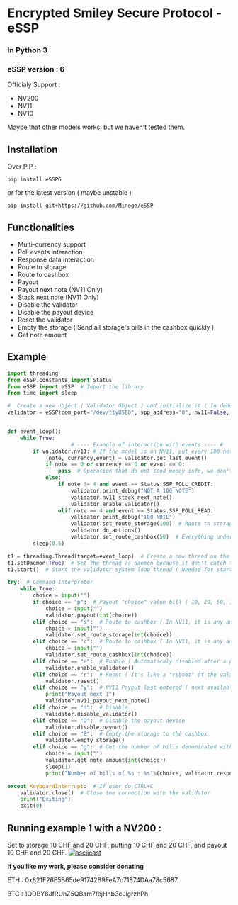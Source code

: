 # Encrypted Smiley Secure Protocol - eSSP
### In Python 3
### eSSP version : 6

Officialy Support : 
* NV200
* NV11
* NV10

Maybe that other models works, but we haven't tested them.
## Installation
Over PIP : 

`pip install eSSP6`

or for the latest version ( maybe unstable )

`pip install git+https://github.com/Minege/eSSP`


## Functionalities

* Multi-currency support
* Poll events interaction
* Response data interaction
* Route to storage
* Route to cashbox
* Payout
* Payout next note (NV11 Only)
* Stack next note (NV11 Only)
* Disable the validator
* Disable the payout device
* Reset the validator
* Empty the storage ( Send all storage's bills in the cashbox quickly )
* Get note amount 

## Example
```python
import threading
from eSSP.constants import Status
from eSSP import eSSP  # Import the library
from time import sleep

#  Create a new object ( Validator Object ) and initialize it ( In debug mode, so it will print debug infos )
validator = eSSP(com_port="/dev/ttyUSB0", spp_address="0", nv11=False, debug=True)


def event_loop():
    while True:
                    # ---- Example of interaction with events ---- #
        if validator.nv11: # If the model is an NV11, put every 100 note in the storage, and others in the stack(cashbox), but that's just for this example
            (note, currency,event) = validator.get_last_event()
            if note == 0 or currency == 0 or event == 0:
                pass  # Operation that do not send money info, we don't do anything with it
            else:
                if note != 4 and event == Status.SSP_POLL_CREDIT:
                    validator.print_debug("NOT A 100 NOTE")
                    validator.nv11_stack_next_note()
                    validator.enable_validator()
                elif note == 4 and event == Status.SSP_POLL_READ:
                    validator.print_debug("100 NOTE")
                    validator.set_route_storage(100)  # Route to storage
                    validator.do_actions()
                    validator.set_route_cashbox(50)  # Everything under or equal to 50 to cashbox ( NV11 )
        sleep(0.5)

t1 = threading.Thread(target=event_loop)  # Create a new thread on the Validator System Loop ( needed for the signal )
t1.setDaemon(True)  # Set the thread as daemon because it don't catch the KeyboardInterrupt, so it will stop when we cut the main thread
t1.start()  # Start the validator system loop thread ( Needed for starting sending action )

try:  # Command Interpreter
    while True:
        choice = input("")
        if choice == "p":  # Payout "choice" value bill ( 10, 20, 50, 100, etc. )
            choice = input("")
            validator.payout(int(choice))
        elif choice == "s":  # Route to cashbox ( In NV11, it is any amount <= than "choice" )
            choice = input("")
            validator.set_route_storage(int(choice))
        elif choice == "c":  # Route to cashbox ( In NV11, it is any amount <= than "choice" )
            choice = input("")
            validator.set_route_cashbox(int(choice))
        elif choice == "e":  # Enable ( Automaticaly disabled after a payout )
            validator.enable_validator()
        elif choice == "r":  # Reset ( It's like a "reboot" of the validator )
            validator.reset()
        elif choice == "y":  # NV11 Payout last entered ( next available )
            print("Payout next 1")
            validator.nv11_payout_next_note()
        elif choice == "d":  # Disable
            validator.disable_validator()
        elif choice == "D":  # Disable the payout device
            validator.disable_payout()
        elif choice == "E":  # Empty the storage to the cashbox
            validator.empty_storage()
        elif choice == "g":  # Get the number of bills denominated with their values
            choice = input("")
            validator.get_note_amount(int(choice))
            sleep(1)
            print("Number of bills of %s : %s"%(choice, validator.response_data['getnoteamount_response']))

except KeyboardInterrupt:  # If user do CTRL+C
    validator.close()  # Close the connection with the validator
    print("Exiting")
    exit(0)
```
## Running example 1 with a NV200 :
Set to storage 10 CHF and 20 CHF, putting 10 CHF and 20 CHF, and payout 10 CHF and 20 CHF.
[![asciicast](https://asciinema.org/a/GgjOifW9VxCIjJjRPXMXDCUIv.png)](https://asciinema.org/a/GgjOifW9VxCIjJjRPXMXDCUIv)



**If you like my work, please consider donating**

ETH : 0x821F26E5B65de91742B9FeA7c71874DAa78c5687

BTC : 1QDBY8JfRUhZ5QBam7fejHhb3eJigrzhPh
